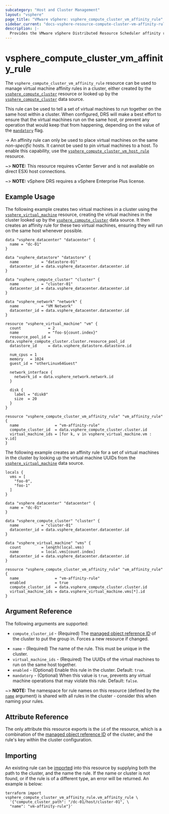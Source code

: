 ```yaml
---
subcategory: "Host and Cluster Management"
layout: "vsphere"
page_title: "VMware vSphere: vsphere_compute_cluster_vm_affinity_rule"
sidebar_current: "docs-vsphere-resource-compute-cluster-vm-affinity-rule"
description: |-
  Provides the VMware vSphere Distributed Resource Scheduler affinity rule resource.
---
```


# vsphere\_compute\_cluster\_vm\_affinity\_rule

The `vsphere_compute_cluster_vm_affinity_rule` resource can be used to
manage virtual machine affinity rules in a cluster, either created by the
[`vsphere_compute_cluster`][tf-vsphere-cluster-resource] resource or looked up
by the [`vsphere_compute_cluster`][tf-vsphere-cluster-data-source] data source.


[tf-vsphere-cluster-resource]: /docs/providers/vsphere/r/compute_cluster.html
[tf-vsphere-cluster-data-source]: /docs/providers/vsphere/d/compute_cluster.html

This rule can be used to tell a set of virtual machines to run together on the
same host within a cluster. When configured, DRS will make a best effort to
ensure that the virtual machines run on the same host, or prevent any operation
that would keep that from happening, depending on the value of the
[`mandatory`](#mandatory) flag.

-> An affinity rule can only be used to place virtual machines on the same
_non-specific_ hosts. It cannot be used to pin virtual machines to a host. 
To enable this capability, use the
[`vsphere_compute_cluster_vm_host_rule`][tf-vsphere-cluster-vm-host-rule-resource]
resource.

[tf-vsphere-cluster-vm-host-rule-resource]: /docs/providers/vsphere/r/compute_cluster_vm_host_rule.html

~> **NOTE:** This resource requires vCenter Server and is not available on
direct ESXi host connections.

~> **NOTE:** vSphere DRS requires a vSphere Enterprise Plus license.

## Example Usage

The following example creates two virtual machines in a cluster using the
[`vsphere_virtual_machine`][tf-vsphere-vm-resource] resource, creating the
virtual machines in the cluster looked up by the
[`vsphere_compute_cluster`][tf-vsphere-cluster-data-source] data source. It
then creates an affinity rule for these two virtual machines, ensuring they
will run on the same host whenever possible.

[tf-vsphere-vm-resource]: /docs/providers/vsphere/r/virtual_machine.html

```hcl
data "vsphere_datacenter" "datacenter" {
  name = "dc-01"
}

data "vsphere_datastore" "datastore" {
  name          = "datastore-01"
  datacenter_id = data.vsphere_datacenter.datacenter.id
}

data "vsphere_compute_cluster" "cluster" {
  name          = "cluster-01"
  datacenter_id = data.vsphere_datacenter.datacenter.id
}

data "vsphere_network" "network" {
  name          = "VM Network"
  datacenter_id = data.vsphere_datacenter.datacenter.id
}

resource "vsphere_virtual_machine" "vm" {
  count            = 2
  name             = "foo-${count.index}"
  resource_pool_id = data.vsphere_compute_cluster.cluster.resource_pool_id
  datastore_id     = data.vsphere_datastore.datastore.id

  num_cpus = 1
  memory   = 1024
  guest_id = "otherLinux64Guest"

  network_interface {
    network_id = data.vsphere_network.network.id
  }

  disk {
    label = "disk0"
    size  = 20
  }
}

resource "vsphere_compute_cluster_vm_affinity_rule" "vm_affinity_rule" {
  name                = "vm-affinity-rule"
  compute_cluster_id  = data.vsphere_compute_cluster.cluster.id
  virtual_machine_ids = [for k, v in vsphere_virtual_machine.vm : v.id]
}
```

The following example creates an affinity rule for a set of virtual machines
in the cluster by looking up the virtual machine UUIDs from the
[`vsphere_virtual_machine`][tf-vsphere-vm-data-source] data source. 

[tf-vsphere-vm-data-source]: /docs/providers/vsphere/d/virtual_machine.html

```hcl
locals {
  vms = [
    "foo-0",
    "foo-1"
  ]
}

data "vsphere_datacenter" "datacenter" {
  name = "dc-01"
}

data "vsphere_compute_cluster" "cluster" {
  name          = "cluster-01"
  datacenter_id = data.vsphere_datacenter.datacenter.id
}

data "vsphere_virtual_machine" "vms" {
  count         = length(local.vms)
  name          = local.vms[count.index]
  datacenter_id = data.vsphere_datacenter.datacenter.id
}

resource "vsphere_compute_cluster_vm_affinity_rule" "vm_affinity_rule" {
  name                = "vm-affinity-rule"
  enabled             = true
  compute_cluster_id  = data.vsphere_compute_cluster.cluster.id
  virtual_machine_ids = data.vsphere_virtual_machine.vms[*].id
}
```

## Argument Reference

The following arguments are supported:

* `compute_cluster_id` - (Required) The [managed object reference
  ID][docs-about-morefs] of the cluster to put the group in.  Forces a new
  resource if changed.

[docs-about-morefs]: /docs/providers/vsphere/index.html#use-of-managed-object-references-by-the-vsphere-provider

* `name` - (Required) The name of the rule. This must be unique in the cluster.
* `virtual_machine_ids` - (Required) The UUIDs of the virtual machines to run
  on the same host together.
* `enabled` - (Optional) Enable this rule in the cluster. Default: `true`.
* `mandatory` - (Optional) When this value is `true`, prevents any virtual
  machine operations that may violate this rule. Default: `false`.

~> **NOTE:** The namespace for rule names on this resource (defined by the
[`name`](#name) argument) is shared with all rules in the cluster - consider
this when naming your rules.

## Attribute Reference

The only attribute this resource exports is the `id` of the resource, which is
a combination of the [managed object reference ID][docs-about-morefs] of the
cluster, and the rule's key within the cluster configuration.

## Importing

An existing rule can be [imported][docs-import] into this resource by supplying
both the path to the cluster, and the name the rule. If the name or cluster is
not found, or if the rule is of a different type, an error will be returned. An
example is below:

[docs-import]: https://www.terraform.io/docs/import/index.html

```
terraform import vsphere_compute_cluster_vm_affinity_rule.vm_affinity_rule \
  '{"compute_cluster_path": "/dc-01/host/cluster-01", \
  "name": "vm-affinity-rule"}'
```